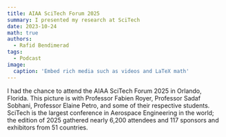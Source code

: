 ```yaml
---
title: AIAA SciTech Forum 2025
summary: I presented my research at SciTech
date: 2023-10-24
math: true
authors:
  - Rafid Bendimerad
tags:
  - Podcast
image:
  caption: 'Embed rich media such as videos and LaTeX math'
---
```


I had the chance to attend the AIAA SciTech Forum 2025 in Orlando, Florida. This picture is with Professor Fabien Royer, Professor Sadaf Sobhani, Professor Elaine Petro, and some of their respective students. SciTech is the largest conference in Aerospace Engineering in the world; the edition of 2025 gathered nearly 6,200 attendees and 117 sponsors and exhibitors from 51 countries.



